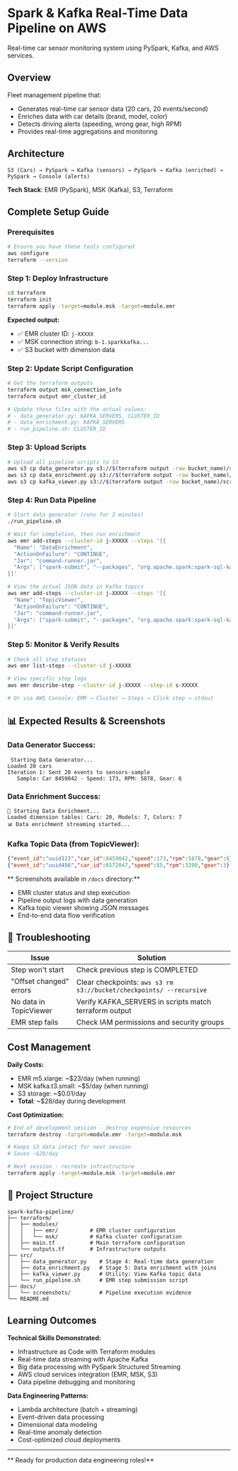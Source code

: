 # Spark & Kafka Real-Time Data Pipeline on AWS

Real-time car sensor monitoring system using PySpark, Kafka, and AWS services.

## Overview

Fleet management pipeline that:
- Generates real-time car sensor data (20 cars, 20 events/second)
- Enriches data with car details (brand, model, color)
- Detects driving alerts (speeding, wrong gear, high RPM)
- Provides real-time aggregations and monitoring

## Architecture

```
S3 (Cars) → PySpark → Kafka (sensors) → PySpark → Kafka (enriched) → PySpark → Console (alerts)
```

**Tech Stack**: EMR (PySpark), MSK (Kafka), S3, Terraform

## Complete Setup Guide

### Prerequisites
```bash
# Ensure you have these tools configured
aws configure
terraform --version
```

### Step 1: Deploy Infrastructure
```bash
cd terraform
terraform init
terraform apply -target=module.msk -target=module.emr
```

**Expected output:**
- ✅ EMR cluster ID: `j-XXXXX`
- ✅ MSK connection string: `b-1.sparkkafka...`
- ✅ S3 bucket with dimension data

### Step 2: Update Script Configuration
```bash
# Get the terraform outputs
terraform output msk_connection_info
terraform output emr_cluster_id

# Update these files with the actual values:
# - data_generator.py: KAFKA_SERVERS, CLUSTER_ID
# - data_enrichment.py: KAFKA_SERVERS
# - run_pipeline.sh: CLUSTER_ID
```

### Step 3: Upload Scripts
```bash
# Upload all pipeline scripts to S3
aws s3 cp data_generator.py s3://$(terraform output -raw bucket_name)/scripts/
aws s3 cp data_enrichment.py s3://$(terraform output -raw bucket_name)/scripts/
aws s3 cp kafka_viewer.py s3://$(terraform output -raw bucket_name)/scripts/
```

### Step 4: Run Data Pipeline
```bash
# Start data generator (runs for 2 minutes)
./run_pipeline.sh

# Wait for completion, then run enrichment
aws emr add-steps --cluster-id j-XXXXX --steps '[{
  "Name": "DataEnrichment",
  "ActionOnFailure": "CONTINUE",
  "Jar": "command-runner.jar",
  "Args": ["spark-submit", "--packages", "org.apache.spark:spark-sql-kafka-0-10_2.12:3.4.0", "s3://BUCKET/scripts/data_enrichment.py"]
}]'

# View the actual JSON data in Kafka topics
aws emr add-steps --cluster-id j-XXXXX --steps '[{
  "Name": "TopicViewer",
  "ActionOnFailure": "CONTINUE",
  "Jar": "command-runner.jar",
  "Args": ["spark-submit", "--packages", "org.apache.spark:spark-sql-kafka-0-10_2.12:3.4.0", "s3://BUCKET/scripts/kafka_viewer.py"]
}]'
```

### Step 5: Monitor & Verify Results
```bash
# Check all step statuses
aws emr list-steps --cluster-id j-XXXXX

# View specific step logs
aws emr describe-step --cluster-id j-XXXXX --step-id s-XXXXX

# Or via AWS Console: EMR → Cluster → Steps → Click step → stdout
```

## 📊 Expected Results & Screenshots

### Data Generator Success:
```
 Starting Data Generator...
Loaded 20 cars
Iteration 1: Sent 20 events to sensors-sample
   Sample: Car 8459042 - Speed: 173, RPM: 5878, Gear: 6
```

### Data Enrichment Success:
```
🔧 Starting Data Enrichment...
Loaded dimension tables: Cars: 20, Models: 7, Colors: 7
📊 Data enrichment streaming started...
```

### Kafka Topic Data (from TopicViewer):
```json
{"event_id":"uuid123","car_id":8459042,"speed":173,"rpm":5878,"gear":6}
{"event_id":"uuid456","car_id":6572047,"speed":85,"rpm":3200,"gear":3}
```

** Screenshots available in `/docs` directory:**
- EMR cluster status and step execution
- Pipeline output logs with data generation
- Kafka topic viewer showing JSON messages
- End-to-end data flow verification

## 🔧 Troubleshooting

| Issue                   | Solution                                                            |
| ----------------------- | ------------------------------------------------------------------- |
| Step won't start        | Check previous step is COMPLETED                                    |
| "Offset changed" errors | Clear checkpoints: `aws s3 rm s3://bucket/checkpoints/ --recursive` |
| No data in TopicViewer  | Verify KAFKA_SERVERS in scripts match terraform output              |
| EMR step fails          | Check IAM permissions and security groups                           |

## Cost Management

**Daily Costs:**
- EMR m5.xlarge: ~$23/day (when running)
- MSK kafka.t3.small: ~$5/day (when running)
- S3 storage: ~$0.01/day
- **Total**: ~$28/day during development

**Cost Optimization:**
```bash
# End of development session - destroy expensive resources
terraform destroy -target=module.emr -target=module.msk

# Keeps S3 data intact for next session
# Saves ~$28/day

# Next session - recreate infrastructure  
terraform apply -target=module.msk -target=module.emr
```

## 📁 Project Structure

```
spark-kafka-pipeline/
├── terraform/
│   ├── modules/
│   │   ├── emr/          # EMR cluster configuration
│   │   └── msk/          # Kafka cluster configuration
│   ├── main.tf           # Main terraform configuration
│   └── outputs.tf        # Infrastructure outputs
├── src/
│   ├── data_generator.py    # Stage 4: Real-time data generation
│   ├── data_enrichment.py   # Stage 5: Data enrichment with joins
│   ├── kafka_viewer.py      # Utility: View Kafka topic data
│   └── run_pipeline.sh      # EMR step submission script
├── docs/
│   └── screenshots/         # Pipeline execution evidence
└── README.md
```

##  Learning Outcomes

**Technical Skills Demonstrated:**
- Infrastructure as Code with Terraform modules
- Real-time data streaming with Apache Kafka
- Big data processing with PySpark Structured Streaming
- AWS cloud services integration (EMR, MSK, S3)
- Data pipeline debugging and monitoring

**Data Engineering Patterns:**
- Lambda architecture (batch + streaming)
- Event-driven data processing
- Dimensional data modeling
- Real-time anomaly detection
- Cost-optimized cloud deployments

---

** Ready for production data engineering roles!**